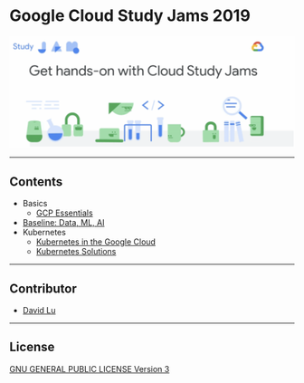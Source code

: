 # Google Cloud Study Jams 2019

![](res/img/studyjams.png)

---
## Contents

* Basics
    * [GCP Essentials](GCPEssentials/)
* [Baseline: Data, ML, AI](Baseline/)
* Kubernetes
    * [Kubernetes in the Google Cloud](K8sGoogleCloud/)
    * [Kubernetes Solutions](K8sSolutions/)

---
## Contributor

* [David Lu](https://github.com/yungshenglu)

---
## License

[GNU GENERAL PUBLIC LICENSE Version 3](LICENSE)